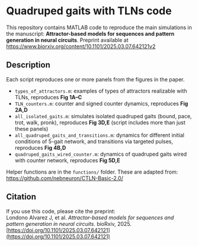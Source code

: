# Quadruped gaits with TLNs code

This repository contains MATLAB code to reproduce the main simulations in the manuscript:
**Attractor-based models for sequences and pattern generation in neural circuits**. Preprint available at https://www.biorxiv.org/content/10.1101/2025.03.07.642121v2

## Description

Each script reproduces one or more panels from the figures in the paper. 

- `types_of_attractors.m`: examples of types of attractors realizable with TLNs, reproduces **Fig 1A–C**
- `TLN_counters.m`: counter and signed counter dynamics, reproduces **Fig 2A,D**
- `all_isolated_gaits.m`: simulates isolated quadruped gaits (bound, pace, trot, walk, pronk), reproduces **Fig 3D,E** (script includes more than just these panels)
- `all_quadruped_gaits_and_transitions.m`: dynamics for different initial conditions of 5-gait network, and transitions via targeted pulses, reproduces **Fig 4B,D**
- `quadruped_gaits_wired_counter.m`: dynamics of quadruped gaits wired with counter network, reproduces **Fig 5D,E**

Helper functions are in the `functions/` folder. These are adapted from:  
https://github.com/nebneuron/CTLN-Basic-2.0/

## Citation

If you use this code, please cite the preprint:  
Londono Alvarez J, et al. *Attractor-based models for sequences and pattern generation in neural circuits*. bioRxiv, 2025. [https://doi.org/10.1101/2025.03.07.642121](https://doi.org/10.1101/2025.03.07.642121)

